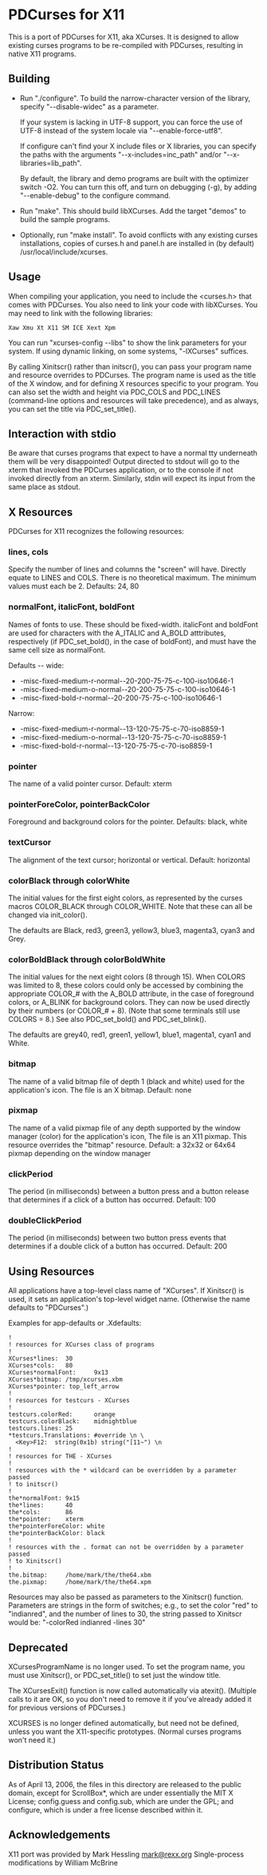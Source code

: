 PDCurses for X11
================

This is a port of PDCurses for X11, aka XCurses.  It is designed to
allow existing curses programs to be re-compiled with PDCurses,
resulting in native X11 programs.


Building
--------

- Run "./configure". To build the narrow-character version of the
  library, specify "--disable-widec" as a parameter.

  If your system is lacking in UTF-8 support, you can force the use of
  UTF-8 instead of the system locale via "--enable-force-utf8".

  If configure can't find your X include files or X libraries, you can
  specify the paths with the arguments "--x-includes=inc_path" and/or
  "--x-libraries=lib_path".

  By default, the library and demo programs are built with the optimizer
  switch -O2. You can turn this off, and turn on debugging (-g), by
  adding "--enable-debug" to the configure command.

- Run "make". This should build libXCurses. Add the target "demos" to
  build the sample programs.

- Optionally, run "make install". To avoid conflicts with any existing
  curses installations, copies of curses.h and panel.h are installed in
  (by default) /usr/local/include/xcurses.


Usage
-----

When compiling your application, you need to include the \<curses.h\>
that comes with PDCurses. You also need to link your code with
libXCurses. You may need to link with the following libraries:

    Xaw Xmu Xt X11 SM ICE Xext Xpm

You can run "xcurses-config --libs" to show the link parameters for your
system. If using dynamic linking, on some systems, "-lXCurses" suffices.

By calling Xinitscr() rather than initscr(), you can pass your program
name and resource overrides to PDCurses. The program name is used as the
title of the X window, and for defining X resources specific to your
program. You can also set the width and height via PDC_COLS and
PDC_LINES (command-line options and resources will take precedence), and
as always, you can set the title via PDC_set_title().


Interaction with stdio
----------------------

Be aware that curses programs that expect to have a normal tty
underneath them will be very disappointed! Output directed to stdout
will go to the xterm that invoked the PDCurses application, or to the
console if not invoked directly from an xterm. Similarly, stdin will
expect its input from the same place as stdout.


X Resources
-----------

PDCurses for X11 recognizes the following resources:

### lines, cols

Specify the number of lines and columns the "screen" will have. Directly
equate to LINES and COLS. There is no theoretical maximum. The minimum
values must each be 2. Defaults: 24, 80

### normalFont, italicFont, boldFont

Names of fonts to use. These should be fixed-width. italicFont and
boldFont are used for characters with the A_ITALIC and A_BOLD
atttributes, respectively (if PDC_set_bold(), in the case of boldFont),
and must have the same cell size as normalFont.

Defaults -- wide:
- -misc-fixed-medium-r-normal--20-200-75-75-c-100-iso10646-1
- -misc-fixed-medium-o-normal--20-200-75-75-c-100-iso10646-1
- -misc-fixed-bold-r-normal--20-200-75-75-c-100-iso10646-1

Narrow:
- -misc-fixed-medium-r-normal--13-120-75-75-c-70-iso8859-1
- -misc-fixed-medium-o-normal--13-120-75-75-c-70-iso8859-1
- -misc-fixed-bold-r-normal--13-120-75-75-c-70-iso8859-1

### pointer

The name of a valid pointer cursor. Default: xterm

### pointerForeColor, pointerBackColor

Foreground and background colors for the pointer. Defaults: black, white

### textCursor

The alignment of the text cursor; horizontal or vertical. Default:
horizontal

### colorBlack through colorWhite

The initial values for the first eight colors, as represented by the
curses macros COLOR_BLACK through COLOR_WHITE. Note that these can all
be changed via init_color().

The defaults are Black, red3, green3, yellow3, blue3, magenta3, cyan3
and Grey.

### colorBoldBlack through colorBoldWhite

The initial values for the next eight colors (8 through 15). When COLORS
was limited to 8, these colors could only be accessed by combining the
appropriate COLOR_# with the A_BOLD attribute, in the case of foreground
colors, or A_BLINK for background colors. They can now be used directly
by their numbers (or COLOR_# + 8). (Note that some terminals still use
COLORS = 8.) See also PDC_set_bold() and PDC_set_blink().

The defaults are grey40, red1, green1, yellow1, blue1, magenta1, cyan1
and White.

### bitmap

The name of a valid bitmap file of depth 1 (black and white) used for
the application's icon. The file is an X bitmap. Default: none

### pixmap

The name of a valid pixmap file of any depth supported by the window
manager (color) for the application's icon, The file is an X11 pixmap.
This resource overrides the "bitmap" resource. Default: a 32x32 or 64x64
pixmap depending on the window manager

### clickPeriod

The period (in milliseconds) between a button press and a button release
that determines if a click of a button has occurred. Default: 100

### doubleClickPeriod

The period (in milliseconds) between two button press events that
determines if a double click of a button has occurred. Default: 200


Using Resources
---------------

All applications have a top-level class name of "XCurses". If Xinitscr()
is used, it sets an application's top-level widget name. (Otherwise the
name defaults to "PDCurses".)

Examples for app-defaults or .Xdefaults:

    !
    ! resources for XCurses class of programs
    !
    XCurses*lines:  30
    XCurses*cols:   80
    XCurses*normalFont:     9x13
    XCurses*bitmap: /tmp/xcurses.xbm
    XCurses*pointer: top_left_arrow
    !
    ! resources for testcurs - XCurses
    !
    testcurs.colorRed:      orange
    testcurs.colorBlack:    midnightblue
    testcurs.lines: 25
    *testcurs.Translations: #override \n \
      <Key>F12:  string(0x1b) string("[11~") \n
    !
    ! resources for THE - XCurses
    !
    ! resources with the * wildcard can be overridden by a parameter passed
    ! to initscr()
    !
    the*normalFont: 9x15
    the*lines:      40
    the*cols:       86
    the*pointer:    xterm
    the*pointerForeColor: white
    the*pointerBackColor: black
    !
    ! resources with the . format can not be overridden by a parameter passed
    ! to Xinitscr()
    !
    the.bitmap:     /home/mark/the/the64.xbm
    the.pixmap:     /home/mark/the/the64.xpm

Resources may also be passed as parameters to the Xinitscr() function.
Parameters are strings in the form of switches; e.g., to set the color
"red" to "indianred", and the number of lines to 30, the string passed
to Xinitscr would be: "-colorRed indianred -lines 30"


Deprecated
----------

XCursesProgramName is no longer used. To set the program name, you must
use Xinitscr(), or PDC_set_title() to set just the window title.

The XCursesExit() function is now called automatically via atexit().
(Multiple calls to it are OK, so you don't need to remove it if you've
already added it for previous versions of PDCurses.)

XCURSES is no longer defined automatically, but need not be defined,
unless you want the X11-specific prototypes. (Normal curses programs
won't need it.)


Distribution Status
-------------------

As of April 13, 2006, the files in this directory are released to the
public domain, except for ScrollBox*, which are under essentially the
MIT X License; config.guess and config.sub, which are under the GPL; and
configure, which is under a free license described within it.


Acknowledgements
----------------

X11 port was provided by Mark Hessling <mark@rexx.org>
Single-process modifications by William McBrine
